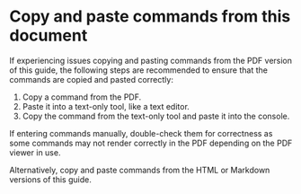 # Copy and paste commands from this document

If experiencing issues copying and pasting commands from the PDF version of this guide, the following steps are recommended to ensure that the commands are copied and pasted correctly:

1. Copy a command from the PDF.
2. Paste it into a text-only tool, like a text editor.
3. Copy the command from the text-only tool and paste it into the console.

If entering commands manually, double-check them for correctness as some commands may not render correctly in the PDF depending on the PDF viewer in use.

Alternatively, copy and paste commands from the HTML or Markdown versions of this guide.
